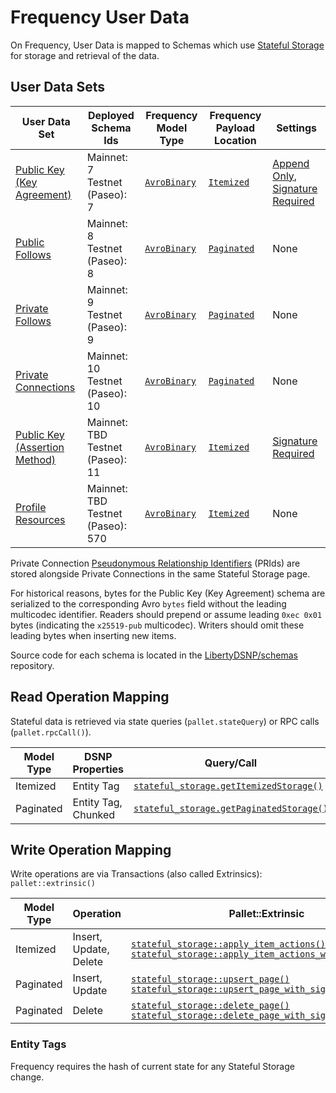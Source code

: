 # Frequency User Data

On Frequency, User Data is mapped to Schemas which use [Stateful Storage](https://frequency-chain.github.io/frequency/pallet_stateful_storage/index.html) for storage and retrieval of the data.

## User Data Sets

<!-- Update ./Overview.md if a Schema Id is updated -->

| User Data Set | Deployed Schema Ids | Frequency Model Type | Frequency Payload Location | Settings |
| --- | --- | --- | --- | --- |
| [Public Key (Key Agreement)](../DSNP/Types/PublicKeyUserData.md) | Mainnet: 7<br />Testnet (Paseo): 7 | [`AvroBinary`](https://frequency-chain.github.io/frequency/common_primitives/schema/enum.ModelType.html#variant.AvroBinary) | [`Itemized`](https://frequency-chain.github.io/frequency/common_primitives/schema/enum.PayloadLocation.html#variant.Itemized) | [Append Only](https://frequency-chain.github.io/frequency/common_primitives/schema/enum.SchemaSetting.html#variant.AppendOnly), [Signature Required](https://frequency-chain.github.io/frequency/common_primitives/schema/enum.SchemaSetting.html#variant.SignatureRequired) |
| [Public Follows](../DSNP/Graph.md#public-follows) | Mainnet: 8<br />Testnet (Paseo): 8 | [`AvroBinary`](https://frequency-chain.github.io/frequency/common_primitives/schema/enum.ModelType.html#variant.AvroBinary) | [`Paginated`](https://frequency-chain.github.io/frequency/common_primitives/schema/enum.PayloadLocation.html#variant.Paginated) | None |
| [Private Follows](../DSNP/Graph.md#private-follows) | Mainnet: 9<br />Testnet (Paseo): 9 | [`AvroBinary`](https://frequency-chain.github.io/frequency/common_primitives/schema/enum.ModelType.html#variant.AvroBinary) | [`Paginated`](https://frequency-chain.github.io/frequency/common_primitives/schema/enum.PayloadLocation.html#variant.Paginated) | None |
| [Private Connections](../DSNP/Graph.md#private-connections) | Mainnet: 10<br />Testnet (Paseo): 10 | [`AvroBinary`](https://frequency-chain.github.io/frequency/common_primitives/schema/enum.ModelType.html#variant.AvroBinary) | [`Paginated`](https://frequency-chain.github.io/frequency/common_primitives/schema/enum.PayloadLocation.html#variant.Paginated) | None |
| [Public Key (Assertion Method)](../DSNP/Types/PublicKeyUserData.md) | Mainnet: TBD<br />Testnet (Paseo): 11 | [`AvroBinary`](https://frequency-chain.github.io/frequency/common_primitives/schema/enum.ModelType.html#variant.AvroBinary) | [`Itemized`](https://frequency-chain.github.io/frequency/common_primitives/schema/enum.PayloadLocation.html#variant.Itemized) | [Signature Required](https://frequency-chain.github.io/frequency/common_primitives/schema/enum.SchemaSetting.html#variant.SignatureRequired) |
| [Profile Resources](../DSNP/Types/ProfileResource.md) | Mainnet: TBD<br />Testnet (Paseo): 570 | [`AvroBinary`](https://frequency-chain.github.io/frequency/common_primitives/schema/enum.ModelType.html#variant.AvroBinary) | [`Itemized`](https://frequency-chain.github.io/frequency/common_primitives/schema/enum.PayloadLocation.html#variant.Itemized) | None |

Private Connection [Pseudonymous Relationship Identifiers](./../DSNP/Graph.md#pseudonymous-relationship-identifiers) (PRIds) are stored alongside Private Connections in the same Stateful Storage page.

For historical reasons, bytes for the Public Key (Key Agreement) schema are serialized to the corresponding Avro `bytes` field without the leading multicodec identifier.
Readers should prepend or assume leading `0xec 0x01` bytes (indicating the `x25519-pub` multicodec).
Writers should omit these leading bytes when inserting new items.

Source code for each schema is located in the [LibertyDSNP/schemas](https://github.com/LibertyDSNP/schemas) repository.

## Read Operation Mapping

Stateful data is retrieved via state queries (`pallet.stateQuery`) or RPC calls (`pallet.rpcCall()`).

| Model Type | DSNP Properties | Query/Call |
| --- | --- | --- |
| Itemized | Entity Tag | [`stateful_storage.getItemizedStorage()`](https://frequency-chain.github.io/frequency/pallet_stateful_storage_rpc/trait.StatefulStorageApiClient.html#method.get_itemized_storage) |
| Paginated | Entity Tag, Chunked | [`stateful_storage.getPaginatedStorage()`](https://frequency-chain.github.io/frequency/pallet_stateful_storage_rpc/trait.StatefulStorageApiClient.html#method.get_paginated_storage) |

## Write Operation Mapping

Write operations are via Transactions (also called Extrinsics): `pallet::extrinsic()`

| Model Type | Operation | Pallet::Extrinsic |
| --- | --- | --- |
| Itemized | Insert, Update, Delete | [`stateful_storage::apply_item_actions()`](https://frequency-chain.github.io/frequency/pallet_stateful_storage/pallet/enum.Call.html#variant.apply_item_actions)<br/>[`stateful_storage::apply_item_actions_with_signature()`](https://frequency-chain.github.io/frequency/pallet_stateful_storage/pallet/enum.Call.html#variant.apply_item_actions_with_signature) |
| Paginated | Insert, Update | [`stateful_storage::upsert_page()`](https://frequency-chain.github.io/frequency/pallet_stateful_storage/pallet/enum.Call.html#variant.upsert_page)<br/>[`stateful_storage::upsert_page_with_signature()`](https://frequency-chain.github.io/frequency/pallet_stateful_storage/pallet/enum.Call.html#variant.upsert_page_with_signature) |
| Paginated | Delete | [`stateful_storage::delete_page()`](https://frequency-chain.github.io/frequency/pallet_stateful_storage/pallet/enum.Call.html#variant.delete_page)<br/>[`stateful_storage::delete_page_with_signature()`](https://frequency-chain.github.io/frequency/pallet_stateful_storage/pallet/enum.Call.html#variant.delete_page_with_signature) |


### Entity Tags

Frequency requires the hash of current state for any Stateful Storage change.
